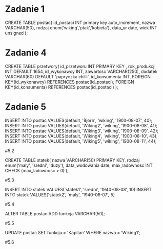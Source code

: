 # Zadanie 1

CREATE TABLE postac(
id_postaci INT primary key auto_increment,
nazwa VARCHAR(50),
rodzaj enum('wiking','ptak','kobieta'),
data_ur date,
wiek INT unsigned
);


# Zadanie 4
 CREATE TABLE przetwory(
id_przetworu INT PRIMARY KEY ,
rok_produkcji INT DEFAULT 1654,
id_wykonawcy INT,
zawartosc VARCHAR(250),
dodatek VARCHAR(60) DEFAULT 'papryczka chilli',
id_konsumenta INT,
FOREIGN KEY(id_wykonawcy) REFERENCES postac(id_postaci),
FOREIGN KEY(id_konsumenta) REFERENCES postac(id_postaci)
 );
 

 # Zadanie 5
 
INSERT INTO postac VALUES(default, 'Bjorn', 'wiking', '1900-08-07', 40);
INSERT INTO postac VALUES(default, 'Wiking2', 'wiking', '1900-08-08', 41);
INSERT INTO postac VALUES(default, 'Wiking3', 'wiking', '1900-08-09', 42);
INSERT INTO postac VALUES(default, 'Wiking4', 'wiking', '1900-08-10', 43);
INSERT INTO postac VALUES(default, 'Wiking5', 'wiking', '1900-08-11', 44);
 
 #5.2
 
 CREATE TABLE statek(
 nazwa VARCHAR(50) PRIMARY KEY,
 rodzaj enum('maly', 'sredni', 'duzy'),
 data_wodowania date,
 max_ladownosc INT CHECK (max_ladownosc > 0)
 );
 
 #5.3
 
 INSERT INTO statek VALUES('statek1', 'sredni', '1940-08-08', 10) 
 INSERT INTO statek VALUES('statek2', 'maly', '1940-08-07', 5) 
 
 #5.4
 
 ALTER TABLE postac ADD funkcja VARCHAR(50);
 
 #5.5
 
 UPDATE postac SET funkcja = 'Kapitan' WHERE nazwa = 'Wiking1';
 
 #5.6

